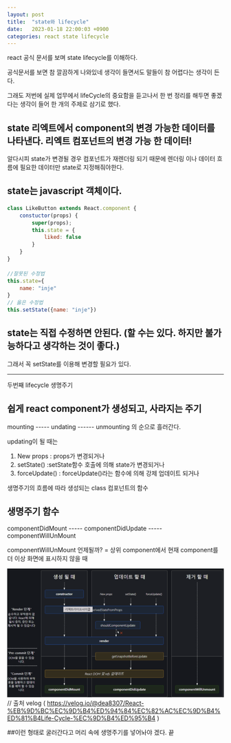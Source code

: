 ```yaml
---
layout: post
title:  "state와 lifecycle"
date:   2023-01-18 22:00:03 +0900
categories: react state lifecycle
---
```


react 공식 문서를 보며 state lifecycle를 이해하다.

공식문서를 보면 참 깔끔하게 나와있네 생각이 들면서도 말들이 참 어렵다는 생각이 든다.

그래도 저번에 실제 업무에서 lifeCycle의 중요함을 듣고나서 한 번 정리를 해두면 좋겠다는 생각이 들어 한 개의 주제로 삼기로 했다.

## state 리엑트에서 component의 변경 가능한 데이터를 나타낸다. 리엑트 컴포넌트의 변경 가능 한 데이터!

알다시피 state가 변경될 경우 컴포넌트가 재렌더링 되기 때문에 렌더링 이나 데이터 흐름에 필요한 데이터만 state로 지정해줘야한다.

## state는 javascript 객체이다.

```javascript
class LikeButton extends React.component {
    constuctor(props) {
        super(props);
        this.state = {
            liked: false
        }
    }
}

//잘못된 수정법
this.state={
    name: "inje"
}
// 옳은 수정법
this.setState({name: "inje"})
```

## state는 직접 수정하면 안된다. (할 수는 있다. 하지만 불가능하다고 생각하는 것이 좋다.)
그래서 꼭 setState를 이용해 변경할 필요가 있다.

----------------------------------------------

두번째 lifecycle 생명주기

## 쉽게 react component가 생성되고, 사라지는 주기

mounting ----- undating ------ unmounting 의 순으로 흘러간다.

updating이 될 때는
1. New props : props가 변경되거나
2. setState() :setState함수 호출에 의해 state가 변경되거나
3. forceUpdate() : forceUpdate()라는 함수에 의해 강제 업데이트 되거나 

생명주기의 흐름에 따라 생성되는 class 컴포넌트의 함수
## 생명주기 함수
componentDidMount ----- componentDidUpdate ----- componentWillUnMount

componentWillUnMount 언제될까? 
= 상위 component에서 현재 component를 더 이상 화면에 표시하지 않을 때

![img.png](img.png) // 출처 velog ( https://velog.io/@dea8307/React-%EB%9D%BC%EC%9D%B4%ED%94%84%EC%82%AC%EC%9D%B4%ED%81%B4Life-Cycle-%EC%9D%B4%ED%95%B4 )


##이런 형태로 굴러간다고 머리 속에 생명주기를 넣어놔야 겠다. 끝 